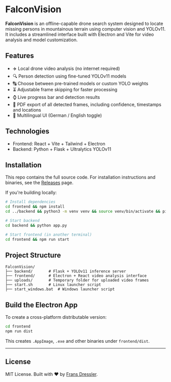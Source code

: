 # FalconVision

**FalconVision** is an offline-capable drone search system designed to locate missing persons in mountainous terrain using computer vision and YOLOv11. It includes a streamlined interface built with Electron and Vite for video analysis and model customization.

## Features

* ✈️ Local drone video analysis (no internet required)
* 🔍 Person detection using fine-tuned YOLOv11 models
* 🔠 Choose between pre-trained models or custom YOLO weights
* ⏳ Adjustable frame skipping for faster processing
* ⌚ Live progress bar and detection results
* 📄 PDF export of all detected frames, including confidence, timestamps and locations
* 📄 Multilingual UI (German / English toggle)

## Technologies

* Frontend: React + Vite + Tailwind + Electron
* Backend: Python + Flask + Ultralytics YOLOv11

## Installation

This repo contains the full source code. For installation instructions and binaries, see the [Releases](https://github.com/FransDressler/FalconVisionDetection/releases) page.

If you're building locally:

```bash
# Install dependencies
cd frontend && npm install
cd ../backend && python3 -m venv venv && source venv/bin/activate && pip install -r requirements.txt

# Start backend
cd backend && python app.py

# Start frontend (in another terminal)
cd frontend && npm run start
```

## Project Structure

```
FalconVision/
├── backend/       # Flask + YOLOv11 inference server
├── frontend/      # Electron + React video analysis interface
├── uploads/       # Temporary folder for uploaded video frames
├── start.sh       # Linux launcher script
├── start_windows.bat  # Windows launcher script
```

## Build the Electron App

To create a cross-platform distributable version:

```bash
cd frontend
npm run dist
```

This creates `.AppImage`, `.exe` and other binaries under `frontend/dist`.

---

## License

MIT License. Built with ❤️ by [Frans Dressler](https://github.com/FransDressler).
